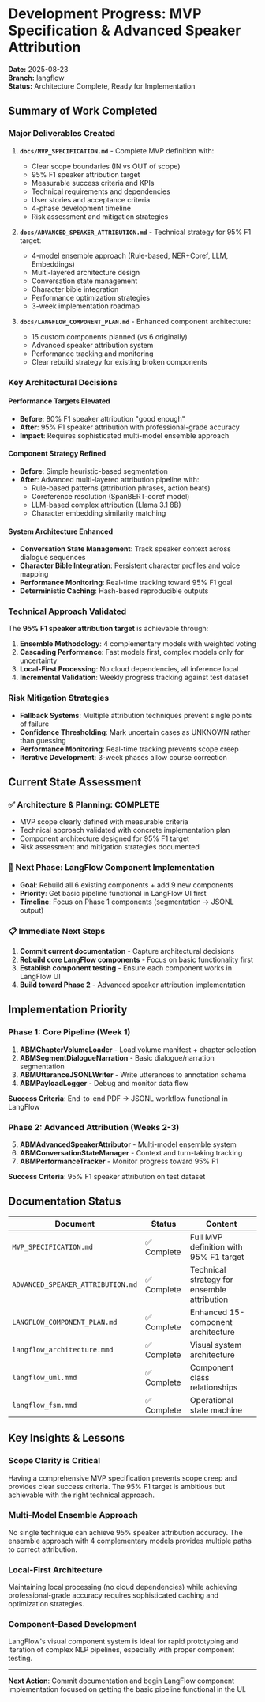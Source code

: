 # Development Progress: MVP Specification & Advanced Speaker Attribution

**Date:** 2025-08-23  
**Branch:** langflow  
**Status:** Architecture Complete, Ready for Implementation  

## Summary of Work Completed

### **Major Deliverables Created**

1. **`docs/MVP_SPECIFICATION.md`** - Complete MVP definition with:
   - Clear scope boundaries (IN vs OUT of scope)  
   - 95% F1 speaker attribution target
   - Measurable success criteria and KPIs
   - Technical requirements and dependencies
   - User stories and acceptance criteria
   - 4-phase development timeline
   - Risk assessment and mitigation strategies

2. **`docs/ADVANCED_SPEAKER_ATTRIBUTION.md`** - Technical strategy for 95% F1 target:
   - 4-model ensemble approach (Rule-based, NER+Coref, LLM, Embeddings)
   - Multi-layered architecture design
   - Conversation state management
   - Character bible integration
   - Performance optimization strategies
   - 3-week implementation roadmap

3. **`docs/LANGFLOW_COMPONENT_PLAN.md`** - Enhanced component architecture:
   - 15 custom components planned (vs 6 originally)
   - Advanced speaker attribution system
   - Performance tracking and monitoring
   - Clear rebuild strategy for existing broken components

### **Key Architectural Decisions**

#### **Performance Targets Elevated**
- **Before**: 80% F1 speaker attribution "good enough"
- **After**: 95% F1 speaker attribution with professional-grade accuracy
- **Impact**: Requires sophisticated multi-model ensemble approach

#### **Component Strategy Refined**
- **Before**: Simple heuristic-based segmentation
- **After**: Advanced multi-layered attribution pipeline with:
  - Rule-based patterns (attribution phrases, action beats)
  - Coreference resolution (SpanBERT-coref model)  
  - LLM-based complex attribution (Llama 3.1 8B)
  - Character embedding similarity matching

#### **System Architecture Enhanced**
- **Conversation State Management**: Track speaker context across dialogue sequences
- **Character Bible Integration**: Persistent character profiles and voice mapping
- **Performance Monitoring**: Real-time tracking toward 95% F1 goal
- **Deterministic Caching**: Hash-based reproducible outputs

### **Technical Approach Validated**

The **95% F1 speaker attribution target** is achievable through:

1. **Ensemble Methodology**: 4 complementary models with weighted voting
2. **Cascading Performance**: Fast models first, complex models only for uncertainty  
3. **Local-First Processing**: No cloud dependencies, all inference local
4. **Incremental Validation**: Weekly progress tracking against test dataset

### **Risk Mitigation Strategies**

- **Fallback Systems**: Multiple attribution techniques prevent single points of failure
- **Confidence Thresholding**: Mark uncertain cases as UNKNOWN rather than guessing
- **Performance Monitoring**: Real-time tracking prevents scope creep
- **Iterative Development**: 3-week phases allow course correction

## Current State Assessment

### **✅ Architecture & Planning: COMPLETE**
- MVP scope clearly defined with measurable criteria
- Technical approach validated with concrete implementation plan  
- Component architecture designed for 95% F1 target
- Risk assessment and mitigation strategies documented

### **🔄 Next Phase: LangFlow Component Implementation**
- **Goal**: Rebuild all 6 existing components + add 9 new components
- **Priority**: Get basic pipeline functional in LangFlow UI first
- **Timeline**: Focus on Phase 1 components (segmentation → JSONL output)

### **📋 Immediate Next Steps**
1. **Commit current documentation** - Capture architectural decisions
2. **Rebuild core LangFlow components** - Focus on basic functionality first  
3. **Establish component testing** - Ensure each component works in LangFlow UI
4. **Build toward Phase 2** - Advanced speaker attribution implementation

## Implementation Priority

### **Phase 1: Core Pipeline (Week 1)**
1. **ABMChapterVolumeLoader** - Load volume manifest + chapter selection
2. **ABMSegmentDialogueNarration** - Basic dialogue/narration segmentation  
3. **ABMUtteranceJSONLWriter** - Write utterances to annotation schema
4. **ABMPayloadLogger** - Debug and monitor data flow

**Success Criteria**: End-to-end PDF → JSONL workflow functional in LangFlow

### **Phase 2: Advanced Attribution (Weeks 2-3)**  
5. **ABMAdvancedSpeakerAttributor** - Multi-model ensemble system
6. **ABMConversationStateManager** - Context and turn-taking tracking
7. **ABMPerformanceTracker** - Monitor progress toward 95% F1

**Success Criteria**: 95% F1 speaker attribution on test dataset

## Documentation Status

| Document | Status | Content |
|----------|--------|---------|
| `MVP_SPECIFICATION.md` | ✅ Complete | Full MVP definition with 95% F1 target |
| `ADVANCED_SPEAKER_ATTRIBUTION.md` | ✅ Complete | Technical strategy for ensemble attribution |  
| `LANGFLOW_COMPONENT_PLAN.md` | ✅ Complete | Enhanced 15-component architecture |
| `langflow_architecture.mmd` | ✅ Complete | Visual system architecture |
| `langflow_uml.mmd` | ✅ Complete | Component class relationships |
| `langflow_fsm.mmd` | ✅ Complete | Operational state machine |

## Key Insights & Lessons

### **Scope Clarity is Critical**
Having a comprehensive MVP specification prevents scope creep and provides clear success criteria. The 95% F1 target is ambitious but achievable with the right technical approach.

### **Multi-Model Ensemble Approach**  
No single technique can achieve 95% speaker attribution accuracy. The ensemble approach with 4 complementary models provides multiple paths to correct attribution.

### **Local-First Architecture**
Maintaining local processing (no cloud dependencies) while achieving professional-grade accuracy requires sophisticated caching and optimization strategies.

### **Component-Based Development**
LangFlow's visual component system is ideal for rapid prototyping and iteration of complex NLP pipelines, especially with proper component testing.

---

**Next Action**: Commit documentation and begin LangFlow component implementation focused on getting the basic pipeline functional in the UI.
